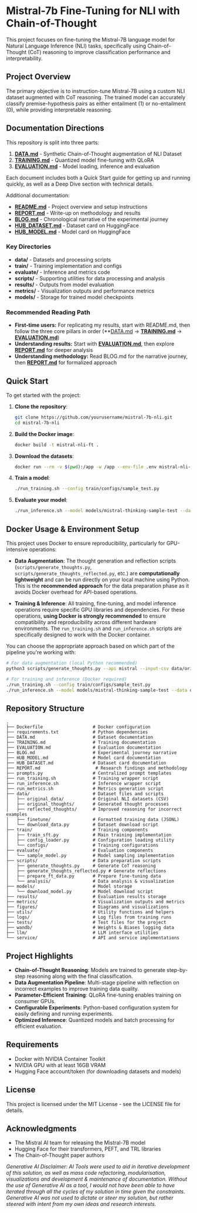 # Mistral-7b Fine-Tuning for NLI with Chain-of-Thought

This project focuses on fine-tuning the Mistral-7B language model for Natural Language Inference (NLI) tasks, specifically using Chain-of-Thought (CoT) reasoning to improve classification performance and interpretability.

## Project Overview

The primary objective is to instruction-tune Mistral-7B using a custom NLI dataset augmented with CoT reasoning. The trained model can accurately classify premise-hypothesis pairs as either entailment (1) or no-entailment (0), while providing interpretable reasoning.

## Documentation Directions

This repository is split into three parts:

1. **[DATA.md](DATA.md)** - Synthetic Chain-of-Thought augmentation of NLI Dataset
2. **[TRAINING.md](TRAINING.md)** - Quantized model fine-tuning with QLoRA
3. **[EVALUATION.md](EVALUATION.md)** - Model loading, inference and evaluation

Each document includes both a Quick Start guide for getting up and running quickly, as well as a Deep Dive section with technical details.

Additional documentation:

* **[README.md](README.md)** - Project overview and setup instructions
* **[REPORT.md](REPORT.md)** - Write-up on methodology and results
* **[BLOG.md](BLOG.md)** - Chronological narrative of the experimental journey
* **[HUB_DATASET.md](HUB_DATASET.md)** - Dataset card on HuggingFace
* **[HUB_MODEL.md](HUB_MODEL.md)** - Model card on HuggingFace


### Key Directories

* **data/** - Datasets and processing scripts
* **train/** - Training implementation and configs
* **evaluate/** - Inference and metrics code
* **scripts/** - Supporting utilities for data processing and analysis
* **results/** - Outputs from model evaluation
* **metrics/** - Visualization outputs and performance metrics
* **models/** - Storage for trained model checkpoints

### Recommended Reading Path

* **First-time users:** For replicating my results, start with README.md, then follow the three core pillars in order (**[DATA.md](DATA.md) → **[TRAINING.md](TRAINING.md)** → **[EVALUATION.md](EVALUATION.md)**)
* **Understanding results:** Start with **[EVALUATION.md](EVALUATION.md)**, then explore **[REPORT.md](REPORT.md)** for deeper analysis
* **Understanding methodology:** Read BLOG.md for the narrative journey, then **[REPORT.md](REPORT.md)** for formalized approach

## Quick Start

To get started with the project:

1. **Clone the repository**:
   ```bash
   git clone https://github.com/yourusername/mistral-7b-nli.git
   cd mistral-7b-nli
   ```

2. **Build the Docker image**:
   ```bash
   docker build -t mistral-nli-ft .
   ```

3. **Download the datasets**:
   ```bash
   docker run --rm -v $(pwd):/app -w /app --env-file .env mistral-nli-ft python3 data/download_data.py
   ```

4. **Train a model**:
   ```bash
   ./run_training.sh --config train/configs/sample_test.py
   ```

5. **Evaluate your model**:
   ```bash
   ./run_inference.sh --model models/mistral-thinking-sample-test --data data/original_data/test.csv
   ```

## Docker Usage & Environment Setup

This project uses Docker to ensure reproducibility, particularly for GPU-intensive operations:

- **Data Augmentation**: The thought generation and reflection scripts (`scripts/generate_thoughts.py`, `scripts/generate_thoughts_reflected.py`, etc.) are **computationally lightweight** and can be run directly on your local machine using Python. This is the **recommended approach** for the data preparation phase as it avoids Docker overhead for API-based operations.

- **Training & Inference**: All training, fine-tuning, and model inference operations require specific GPU libraries and dependencies. For these operations, **using Docker is strongly recommended** to ensure compatibility and reproducibility across different hardware environments. The `run_training.sh` and `run_inference.sh` scripts are specifically designed to work with the Docker container.

You can choose the appropriate approach based on which part of the pipeline you're working with:

```bash
# For data augmentation (local Python recommended)
python3 scripts/generate_thoughts.py --api mistral --input-csv data/original_data/train.csv --output-json data/original_thoughts/train_thoughts.json

# For training and inference (Docker required)
./run_training.sh --config train/configs/sample_test.py
./run_inference.sh --model models/mistral-thinking-sample-test --data data/sample/demo.csv
```

## Repository Structure

```
.
├── Dockerfile                   # Docker configuration
├── requirements.txt             # Python dependencies
├── DATA.md                      # Dataset documentation
├── TRAINING.md                  # Training documentation
├── EVALUATION.md                # Evaluation documentation
├── BLOG.md                      # Experimental journey narrative
├── HUB_MODEL.md                 # Model card documentation
├── HUB_DATASET.md               # Dataset card documentation
├── REPORT.md                     # Research findings and methodology
├── prompts.py                   # Centralized prompt templates
├── run_training.sh              # Training wrapper script
├── run_inference.sh             # Inference wrapper script
├── run_metrics.sh               # Metrics generation script
├── data/                        # Dataset files and scripts
│   ├── original_data/           # Original NLI datasets (CSV)
│   ├── original_thoughts/       # Generated thought processes
│   ├── reflected_thoughts/      # Improved reasoning for incorrect examples
│   ├── finetune/                # Formatted training data (JSONL)
│   └── download_data.py         # Dataset download script
├── train/                       # Training components
│   ├── train_sft.py             # Main training implementation
│   ├── config_loader.py         # Configuration loading utility
│   └── configs/                 # Training configurations
├── evaluate/                    # Evaluation components
│   └── sample_model.py          # Model sampling implementation
├── scripts/                     # Data preparation scripts
│   ├── generate_thoughts.py     # Generate CoT reasoning
│   ├── generate_thoughts_reflected.py # Generate reflections
│   ├── prepare_ft_data.py       # Prepare fine-tuning data
│   └── analysis/                # Data analysis & visualization
├── models/                      # Model storage
│   └── download_model.py        # Model download script
├── results/                     # Evaluation results storage
├── metrics/                     # Visualization outputs and metrics
├── figures/                     # Diagrams and visualizations
├── utils/                       # Utility functions and helpers
├── logs/                        # Log files from training runs
├── tests/                       # Test files for the project
├── wandb/                       # Weights & Biases logging data
├── llm/                         # LLM interface utilities
└── service/                     # API and service implementations
```

## Project Highlights

- **Chain-of-Thought Reasoning**: Models are trained to generate step-by-step reasoning along with the final classification.
- **Data Augmentation Pipeline**: Multi-stage pipeline with reflection on incorrect examples to improve training data quality.
- **Parameter-Efficient Training**: QLoRA fine-tuning enables training on consumer GPUs.
- **Configurable Experiments**: Python-based configuration system for easily defining and running experiments.
- **Optimized Inference**: Quantized models and batch processing for efficient evaluation.

## Requirements

- Docker with NVIDIA Container Toolkit
- NVIDIA GPU with at least 16GB VRAM
- Hugging Face account/token (for downloading datasets and models)

## License

This project is licensed under the MIT License - see the LICENSE file for details.

## Acknowledgments

- The Mistral AI team for releasing the Mistral-7B model
- Hugging Face for their transformers, PEFT, and TRL libraries
- The Chain-of-Thought paper authors

*Generative AI Disclaimer: AI Tools were used to aid in iterative development of this solution, as well as mass code refactoring, modularisation, visualizations and development & maintenance of documentation. Without the use of Generative AI as a tool, I would not have been able to have iterated through all the cycles of my solution in time given the constraints. Generative AI was not used to dictate or steer my solution, but rather steered with intent from my own ideas and research interests.*